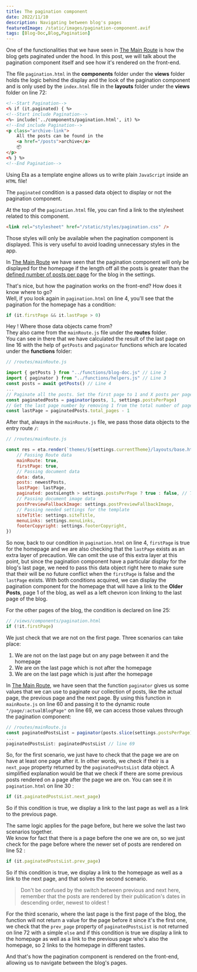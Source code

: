 ```yaml
---
title: The pagination component
date: 2022/11/10
description: Navigating between blog's pages
featuredImage: /static/images/pagination-component.avif
tags: [Blog-Doc,Blog,Pagination]
---
```

One of the functionalities that we have seen in [The Main Route](/posts/the-main-route) is how the blog gets paginated under the hood. In this post, we will talk about the pagination component itself and see how it's rendered on the front-end.

The file `pagination.html` in the **components** folder under the **views** folder holds the logic behind the display and the look of the pagination component and is only used by the `index.html` file in the **layouts** folder under the **views** folder on line 72:

```html
<!--Start Pagination-->
<% if (it.paginated) { %>
<!--Start include Pagination-->
<%~ include('../components/pagination.html', it) %>
<!--End include Pagination-->
<p class="archive-link">
	All the posts can be found in the
	<a href="/posts">archive</a>
	📦
</p>
<% } %>
<!--End Pagination-->
```

Using Eta as a template engine allows us to write plain `JavaScript` inside an `HTML` file!

The `paginated` condition is a passed data object to display or not the pagination component.

At the top of the `pagination.html` file, you can find a link to the stylesheet related to this component.

```html
<link rel="stylesheet" href="/static/styles/pagination.css" />
```

Those styles will only be available when the pagination component is displayed. This is very useful to avoid loading unnecessary styles in the app.

In [The Main Route](/posts/the-main-route) we have seen that the pagination component will only be displayed for the homepage if the length off all the posts is greater than the [defined number of posts per page](http://localhost:3000/admin-config-site#posts-per-page) for the blog in the settings.

That's nice, but how the pagination works on the front-end? How does it know where to go?  
Well, if you look again in `pagination.html` on line 4, you'll see that the pagination for the homepage has a condition:

```js
if (it.firstPage && it.lastPage > 0)
```

Hey ! Where those data objects came from?  
They also came from the `mainRoute.js` file under the **routes** folder.  
You can see in there that we have calculated the result of the last page on line 16 with the help of `getPosts` and `paginator` functions which are located under the **functions** folder:

```js
// /routes/mainRoute.js

import { getPosts } from "../functions/blog-doc.js" // Line 2
import { paginator } from "../functions/helpers.js" // Line 3
const posts = await getPosts() // Line 4
...
// Paginate all the posts. Set the first page to 1 and X posts per page. | Line 14
const paginatedPosts = paginator(posts, 1, settings.postsPerPage)
// Get the last page number by removing 1 from the total number of pages. | Line 16
const lastPage = paginatedPosts.total_pages - 1
```

After that, always in the `mainRoute.js` file, we pass those data objects to the entry route `/`:

```js
// /routes/mainRoute.js

const res = eta.render(`themes/${settings.currentTheme}/layouts/base.html`, {
    // Passing Route data
    mainRoute: true,
    firstPage: true,
    // Passing document data
    data: data,
    posts: newestPosts,
    lastPage: lastPage,
    paginated: postsLength > settings.postsPerPage ? true : false, // To display or not the pagination component on the main route.
    // Passing document image data
    postPreviewFallbackImage: settings.postPreviewFallbackImage,
    // Passing needed settings for the template
    siteTitle: settings.siteTitle,
    menuLinks: settings.menuLinks,
    footerCopyright: settings.footerCopyright,
})
```

So now, back to our condition in `pagination.html` on line 4, `firstPage` is true for the homepage and we are also checking that the `lastPage` exists as an extra layer of precaution. We can omit the use of this extra layer at this point, but since the pagination component have a particular display for the blog's last page, we need to pass this data object right here to make sure that their will be no future conflict when the `firstPage` is false and the `lastPage` exists. With both conditions acquired, we can display the pagination component for the homepage that will have a link to the **Older Posts**, page 1 of the blog, as well as a left chevron icon linking to the last page of the blog.

For the other pages of the blog, the condition is declared on line 25:

```js
// /views/components/pagination.html
if (!it.firstPage)
```

We just check that we are not on the first page. Three scenarios can take place:

1. We are not on the last page but on any page between it and the homepage
2. We are on the last page which is not after the homepage
3. We are on the last page which is just after the homepage

In [The Main Route](/posts/the-main-route), we have seen that the function `paginator` gives us some values that we can use to paginate our collection of posts, like the actual page, the previous page and the next page. By using this function in `mainRoute.js` on line 60 and passing it to the dynamic route `"/page/:actualBlogPage"` on line 69, we can access those values through the pagination component:

```js
// /routes/mainRoute.js
const paginatedPostsList = paginator(posts.slice(settings.postsPerPage), actualBlogPage, settings.postsPerPage)) // line 60
...
paginatedPostsList: paginatedPostsList // line 69
```

So, for the first scenario, we just have to check that the page we are on have at least one page after it. In other words, we check if their is a `next_page` property returned by the `paginatedPostsList` data object. A simplified explanation would be that we check if there are some previous posts rendered on a page after the page we are on. You can see it in `pagination.html` on line 30 :

```js
if (it.paginatedPostsList.next_page)
```

So if this condition is true, we display a link to the last page as well as a link to the previous page.

The same logic applies for the page before, but here we solve the last two scenarios together.  
We know for fact that there is a page before the one we are on, so we just check for the page before where the newer set of posts are rendered on line 52 :

```js
if (it.paginatedPostsList.prev_page)
```

So if this condition is true, we display a link to the homepage as well as a link to the next page, and that solves the second scenario.

> Don't be confused by the switch between previous and next here, remember that the posts are rendered by their publication's dates in descending order, newest to oldest !

For the third scenario, where the last page is the first page of the blog, the function will not return a value for the page before it since it's the first one, we check that the `prev_page` property of `paginatedPostsList` is not returned on line 72 with a simple `else` and if this condition is true we display a link to the homepage as well as a link to the previous page who's also the homepage, so 2 links to the homepage in different tastes.

And that's how the pagination component is rendered on the front-end, allowing us to navigate between the blog's pages.
